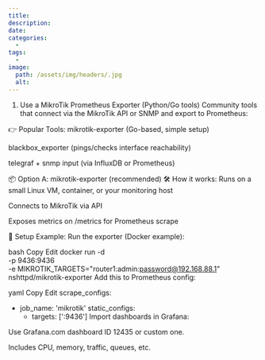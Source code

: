 ```yaml
---
title:
description:
date:
categories:
  -
tags:
  -
image:
  path: /assets/img/headers/.jpg
  alt:
---
```


1. Use a MikroTik Prometheus Exporter (Python/Go tools)
Community tools that connect via the MikroTik API or SNMP and export to Prometheus:

👉 Popular Tools:
mikrotik-exporter (Go-based, simple setup)

blackbox_exporter (pings/checks interface reachability)

telegraf + snmp input (via InfluxDB or Prometheus)

📦 Option A: mikrotik-exporter (recommended)
🛠 How it works:
Runs on a small Linux VM, container, or your monitoring host

Connects to MikroTik via API

Exposes metrics on /metrics for Prometheus scrape

🔧 Setup Example:
Run the exporter (Docker example):

bash
Copy
Edit
docker run -d \
  -p 9436:9436 \
  -e MIKROTIK_TARGETS="router1:admin:password@192.168.88.1" \
  nshttpd/mikrotik-exporter
Add this to Prometheus config:

yaml
Copy
Edit
scrape_configs:
  - job_name: 'mikrotik'
    static_configs:
      - targets: ['<exporter-host>:9436']
Import dashboards in Grafana:

Use Grafana.com dashboard ID 12435 or custom one.

Includes CPU, memory, traffic, queues, etc.


